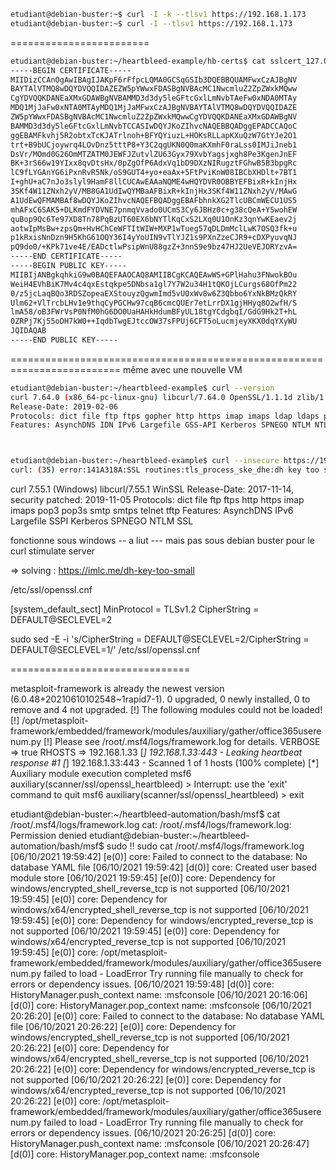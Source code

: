 
```bash
etudiant@debian-buster:~$ curl -I -k --tlsv1 https://192.168.1.173
etudiant@debian-buster:~$ curl -I --tlsv1 https://192.168.1.173
```




========================

```bash
etudiant@debian-buster:~/heartbleed-example/hb-certs$ cat sslcert_127.0.0.1*
-----BEGIN CERTIFICATE-----
MIIDizCCAnOgAwIBAgIJAKpF6rFfpcLQMA0GCSqGSIb3DQEBBQUAMFwxCzAJBgNV
BAYTAlVTMQ8wDQYDVQQIDAZEZW5pYWwxFDASBgNVBAcMC1NwcmluZ2ZpZWxkMQww
CgYDVQQKDANEaXMxGDAWBgNVBAMMD3d3dy5leGFtcGxlLmNvbTAeFw0xNDA0MTAy
MDQ1MjJaFw0xNTA0MTAyMDQ1MjJaMFwxCzAJBgNVBAYTAlVTMQ8wDQYDVQQIDAZE
ZW5pYWwxFDASBgNVBAcMC1NwcmluZ2ZpZWxkMQwwCgYDVQQKDANEaXMxGDAWBgNV
BAMMD3d3dy5leGFtcGxlLmNvbTCCASIwDQYJKoZIhvcNAQEBBQADggEPADCCAQoC
ggEBAMFkvhj5R2obtxTcKJATrlnoh+BFYQYiuzL+HOKsRLLapKXuQzW7GtYJe2O1
trt+B9bUCjoywrq4LOvDnz5tttP8+Y3C2qgUKN0Q0maKXmhF0raLss0IMJiJneb1
DsVr/MOmd0G26OmMTZATM0JEWFJZutvlZU63Gyx79XvbYagsjxgh8Pe3KgenJnEF
BK+3rS66w19YIxx8qvDtsHx/0pZgOfP6AdxVq1bD9DXzNIRugztFGhwB5B3bpgRc
lC9fLYGAnYG6iPxnRvR5Nk/oS9GUT4+yo+eaAx+5FtPviKnW08IBCbXHDlt+7BT1
I+ghU+aC7nJo3slyl9HamF8llCUCAwEAAaNQME4wHQYDVR0OBBYEFBixR+kInjHx
3SKf4W11ZNxh2yV/MB8GA1UdIwQYMBaAFBixR+kInjHx3SKf4W11ZNxh2yV/MAwG
A1UdEwQFMAMBAf8wDQYJKoZIhvcNAQEFBQADggEBAFbhnkXG2TlcUBCmWECU1US5
mhAFxC6SAK5+DLKmdFYDVNE7pnmqVvado0UCmS3Cy6JBHz0c+g38cQeA+Y5wohEW
quBop9Qc6Te97XD8Tn78PqBzUT60EX6bNYTlKqCxS2LXq0U1OnKz3qnYwKEaev2j
aotwIpMsBw+zpsQm+HvHChCeWFTItWIW+MXP1wTueg57qDLDmMclLwK7OSQ3fk+u
p1kRxisNnDzn9H5KhG61OQY36I4yYoUIN9vTlYJZ1s9PXnZzeCJR9+cDXPyuvqNJ
pQ9do0/+KPk71ve4E/EADctlwPsipWnU88gzZ+3nnS9e9bz47HJ2UeVEJORYzvA=
-----END CERTIFICATE-----
-----BEGIN PUBLIC KEY-----
MIIBIjANBgkqhkiG9w0BAQEFAAOCAQ8AMIIBCgKCAQEAwWS+GPlHahu3FNwokBOu
WeiH4EVhBiK7Mv4c4qxEstqkpe5DNbsa1gl7Y7W2u34H1tQKOjLCurgs68OfPm22
0/z5jcLaqBQo3RDSZopeaEXStouyzQgwmImd5vUOxWv8w6Z3Qbbo6YxNkBMzQkRY
Ulm62+VlTrcbLHv1e9thqCyPGCHw97cqB6cmcQUEr7etLrrDX1gjHHyq8O2wfH/S
lmA58/oB3FWrVsP0NfM0hG6DO0UaHAHkHdumBFyUL18tgYCdgbqI/GdG9Hk2T+hL
0ZRPj7Kj55oDH7kW0++IqdbTwgEJtccOW37sFPUj6CFT5oLucmjeyXKX0dqYXyWU
JQIDAQAB
-----END PUBLIC KEY-----
```

=========================================================================
même avec une nouvelle VM 

```bash
etudiant@debian-buster:~/heartbleed-example$ curl --version
curl 7.64.0 (x86_64-pc-linux-gnu) libcurl/7.64.0 OpenSSL/1.1.1d zlib/1.2.11 libidn2/2.0.5 libpsl/0.20.2 (+libidn2/2.0.5) libssh2/1.8.0 nghttp2/1.36.0 librtmp/2.3
Release-Date: 2019-02-06
Protocols: dict file ftp ftps gopher http https imap imaps ldap ldaps pop3 pop3s rtmp rtsp scp sftp smb smbs smtp smtps telnet tftp
Features: AsynchDNS IDN IPv6 Largefile GSS-API Kerberos SPNEGO NTLM NTLM_WB SSL libz TLS-SRP HTTP2 UnixSockets HTTPS-proxy PSL



etudiant@debian-buster:~/heartbleed-example$ curl --insecure https://192.168.1.173
curl: (35) error:141A318A:SSL routines:tls_process_ske_dhe:dh key too small
```




curl 7.55.1 (Windows) libcurl/7.55.1 WinSSL
Release-Date: 2017-11-14, security patched: 2019-11-05
Protocols: dict file ftp ftps http https imap imaps pop3 pop3s smtp smtps telnet tftp
Features: AsynchDNS IPv6 Largefile SSPI Kerberos SPNEGO NTLM SSL




fonctionne sous windows -- a liut --- mais pas sous debian buster pour le curl stimulate server


=> solving :
https://imlc.me/dh-key-too-small


/etc/ssl/openssl.cnf

[system_default_sect]
MinProtocol = TLSv1.2
CipherString = DEFAULT@SECLEVEL=2






<!-- sed -i /etc/ssl/openssl.cnf  -->

sudo sed -E -i 's/CipherString = DEFAULT@SECLEVEL=2/CipherString = DEFAULT@SECLEVEL=1/' /etc/ssl/openssl.cnf





===============================


metasploit-framework is already the newest version (6.0.48+20210610102548~1rapid7-1).
0 upgraded, 0 newly installed, 0 to remove and 4 not upgraded.
[!] The following modules could not be loaded!
[!]     /opt/metasploit-framework/embedded/framework/modules/auxiliary/gather/office365userenum.py
[!] Please see /root/.msf4/logs/framework.log for details.
VERBOSE => true
RHOSTS => 192.168.1.33
[*] 192.168.1.33:443      - Leaking heartbeat response #1
[*] 192.168.1.33:443      - Scanned 1 of 1 hosts (100% complete)
[*] Auxiliary module execution completed
msf6 auxiliary(scanner/ssl/openssl_heartbleed) > Interrupt: use the 'exit' command to quit
msf6 auxiliary(scanner/ssl/openssl_heartbleed) > exit

etudiant@debian-buster:~/heartbleed-automation/bash/msf$ cat  /root/.msf4/logs/framework.log
cat: /root/.msf4/logs/framework.log: Permission denied
etudiant@debian-buster:~/heartbleed-automation/bash/msf$ sudo !!
sudo cat  /root/.msf4/logs/framework.log
[06/10/2021 19:59:42] [e(0)] core: Failed to connect to the database: No database YAML file
[06/10/2021 19:59:42] [d(0)] core: Created user based module store
[06/10/2021 19:59:45] [e(0)] core: Dependency for windows/encrypted_shell_reverse_tcp is not supported
[06/10/2021 19:59:45] [e(0)] core: Dependency for windows/x64/encrypted_shell_reverse_tcp is not supported
[06/10/2021 19:59:45] [e(0)] core: Dependency for windows/encrypted_reverse_tcp is not supported
[06/10/2021 19:59:45] [e(0)] core: Dependency for windows/x64/encrypted_reverse_tcp is not supported
[06/10/2021 19:59:45] [e(0)] core: /opt/metasploit-framework/embedded/framework/modules/auxiliary/gather/office365userenum.py failed to load - LoadError  Try running file manually to check for errors or dependency issues.
[06/10/2021 19:59:48] [d(0)] core: HistoryManager.push_context name: :msfconsole
[06/10/2021 20:16:06] [d(0)] core: HistoryManager.pop_context name: :msfconsole
[06/10/2021 20:26:20] [e(0)] core: Failed to connect to the database: No database YAML file
[06/10/2021 20:26:22] [e(0)] core: Dependency for windows/encrypted_shell_reverse_tcp is not supported
[06/10/2021 20:26:22] [e(0)] core: Dependency for windows/x64/encrypted_shell_reverse_tcp is not supported
[06/10/2021 20:26:22] [e(0)] core: Dependency for windows/encrypted_reverse_tcp is not supported
[06/10/2021 20:26:22] [e(0)] core: Dependency for windows/x64/encrypted_reverse_tcp is not supported
[06/10/2021 20:26:22] [e(0)] core: /opt/metasploit-framework/embedded/framework/modules/auxiliary/gather/office365userenum.py failed to load - LoadError  Try running file manually to check for errors or dependency issues.
[06/10/2021 20:26:25] [d(0)] core: HistoryManager.push_context name: :msfconsole
[06/10/2021 20:26:47] [d(0)] core: HistoryManager.pop_context name: :msfconsole
